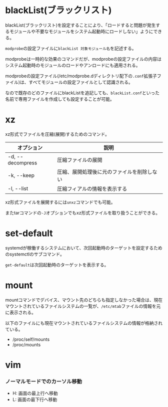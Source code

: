 # blackList(ブラックリスト)

blackList(ブラックリスト)を設定することにより、「ロードすると問題が発生するモジュールや不要なモジュールをシステム起動時にロードしない」ようにできる。

`modprobe`の設定ファイルに`blackList 対象モジュール名`を記述する。

modprobeは一時的な効果のコマンドだが、modprobeの設定ファイルの内容はシステム起動時のモジュールのロードやアンロードにも適用される。

modprobeの設定ファイル(/etc/modprobe.dディレクトリ配下の`.conf`拡張子ファイル)は、すべてモジュールの設定ファイルとして認識される。

なので既存のどのファイルにblackListを追記しても、`blackList.conf`といった名前で専用ファイルを作成しても設定することが可能。

# xz

xz形式でファイルを圧縮(展開)するためのコマンド。

| オプション       | 説明                                       |
|------------------|--------------------------------------------|
| -d, --decompress | 圧縮ファイルの展開                         |
| -k, --keep       | 圧縮、展開処理後に元のファイルを削除しない |
| -l, --list       | 圧縮フィアルの情報を表示する               |

xz形式ファイルを展開するには`unxz`コマンドでも可能。

またtarコマンドの`-J`オプションでもxz形式ファイルを取り扱うことができる。

# set-default

systemdが稼働するシステムにおいて、次回起動時のターゲットを設定するためのsystemctlのサブコマンド。

`get-default`は次回起動時のターゲットを表示する。

# mount

mountコマンドでデバイス、マウント先のどちらも指定しなかった場合は、現在マウントされているファイルシステムの一覧が、`/etc/mtab`ファイルの情報を元に表示される。

以下のファイルにも現在マウントされているファイルシステムの情報が格納されている。

- /proc/self/mounts
- /proc/mounts

# vim

### ノーマルモードでのカーソル移動

- H: 画面の最上行へ移動
- L: 画面の最下行へ移動

